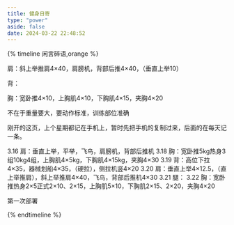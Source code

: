 ```yaml
---
title: 健身日寄
type: "power"
aside: false
date: 2024-03-22 22:48:52
---
```

{% timeline 闲言碎语,orange %}



<!-- timeline 2024-03-28 18:24:51 -->

肩：斜上举推肩4×40，肩膀机，背部后推4×40，（垂直上举10）

<!-- endtimeline -->



<!-- timeline 2024-03-26 19:24:51 -->

背：

<!-- endtimeline -->



<!-- timeline 2024-03-25 21:25:51 -->

胸：宽卧推4×10，上胸肌4×10，下胸肌4×15，夹胸4×20

不在于重量要大，要动作标准，训练部位准确

<!-- endtimeline -->

<!-- timeline 2024-03-22 23:25:14 -->
刚开的这页，上个星期都记在手机上，暂时先把手机的复制过来，后面的在每天记一条。

3.16 肩：垂直上举，平举，飞鸟，肩膀机，背部后推机
3.18 胸：宽卧推5kg热身3组10kg4组，上胸肌4×5kg，下胸肌4×15kg，夹胸4×30
3.19 背：高位下拉4×35，器械划船4×35，（硬拉），侧拉机竖4×20
3.20 肩：垂直上举4×12.5，（直上举推肩），斜上举推肩4×40，飞鸟，背部后推机4×30
3.21 腿：
3.22 胸：宽卧推热身2×5正式2×10、2×15，上胸肌5×10，下胸肌2×15、2×20，夹胸4×20

<!-- endtimeline -->



<!-- timeline 2024-02-28 13:48:41 -->
第一次部署
<!-- endtimeline -->

{% endtimeline %}